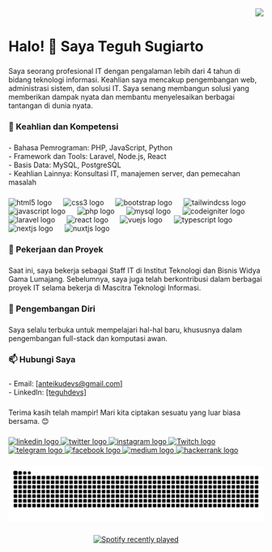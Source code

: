 <div align="right">
  <img height="80" src="https://avatars.githubusercontent.com/u/46734111?v=4&size=150"  />
</div>

###

<h1 align="left">Halo! 👋 Saya Teguh Sugiarto</h1>

###

<p align="left">Saya seorang profesional IT dengan pengalaman lebih dari 4 tahun di bidang teknologi informasi. Keahlian saya mencakup pengembangan web, administrasi sistem, dan solusi IT. Saya senang membangun solusi yang memberikan dampak nyata dan membantu menyelesaikan berbagai tantangan di dunia nyata.</p>

###

<h3 align="left">🚀 Keahlian dan Kompetensi</h3>

###

<p align="left">- Bahasa Pemrograman: PHP, JavaScript, Python  <br>- Framework dan Tools: Laravel, Node.js, React  <br>- Basis Data: MySQL, PostgreSQL  <br>- Keahlian Lainnya: Konsultasi IT, manajemen server, dan pemecahan masalah</p>

###

<div align="left">
  <img src="https://cdn.jsdelivr.net/gh/devicons/devicon/icons/html5/html5-original.svg" height="30" alt="html5 logo"  />
  <img width="15" />
  <img src="https://cdn.jsdelivr.net/gh/devicons/devicon/icons/css3/css3-original.svg" height="30" alt="css3 logo"  />
  <img width="15" />
  <img src="https://cdn.jsdelivr.net/gh/devicons/devicon/icons/bootstrap/bootstrap-original.svg" height="30" alt="bootstrap logo"  />
  <img width="15" />
  <img src="https://cdn.jsdelivr.net/gh/devicons/devicon/icons/tailwindcss/tailwindcss-original-wordmark.svg" height="30" alt="tailwindcss logo"  />
  <img width="15" />
  <img src="https://cdn.jsdelivr.net/gh/devicons/devicon/icons/javascript/javascript-original.svg" height="30" alt="javascript logo"  />
  <img width="15" />
  <img src="https://cdn.jsdelivr.net/gh/devicons/devicon/icons/php/php-original.svg" height="30" alt="php logo"  />
  <img width="15" />
  <img src="https://cdn.jsdelivr.net/gh/devicons/devicon/icons/mysql/mysql-original.svg" height="30" alt="mysql logo"  />
  <img width="15" />
  <img src="https://cdn.jsdelivr.net/gh/devicons/devicon/icons/codeigniter/codeigniter-plain.svg" height="30" alt="codeigniter logo"  />
  <img width="15" />
  <img src="https://cdn.jsdelivr.net/gh/devicons/devicon/icons/laravel/laravel-original.svg" height="30" alt="laravel logo"  />
  <img width="15" />
  <img src="https://cdn.jsdelivr.net/gh/devicons/devicon/icons/react/react-original.svg" height="30" alt="react logo"  />
  <img width="15" />
  <img src="https://cdn.jsdelivr.net/gh/devicons/devicon/icons/vuejs/vuejs-original.svg" height="30" alt="vuejs logo"  />
  <img width="15" />
  <img src="https://cdn.jsdelivr.net/gh/devicons/devicon/icons/typescript/typescript-original.svg" height="30" alt="typescript logo"  />
  <img width="15" />
  <img src="https://cdn.jsdelivr.net/gh/devicons/devicon/icons/nextjs/nextjs-original.svg" height="30" alt="nextjs logo"  />
  <img width="15" />
  <img src="https://cdn.jsdelivr.net/gh/devicons/devicon/icons/nuxtjs/nuxtjs-original.svg" height="30" alt="nuxtjs logo"  />
</div>

###

<h3 align="left">💼 Pekerjaan dan Proyek</h3>

###

<p align="left">Saat ini, saya bekerja sebagai Staff IT di Institut Teknologi dan Bisnis Widya Gama Lumajang. Sebelumnya, saya juga telah berkontribusi dalam berbagai proyek IT selama bekerja di Mascitra Teknologi Informasi.</p>

###

<h3 align="left">🌱 Pengembangan Diri</h3>

###

<p align="left">Saya selalu terbuka untuk mempelajari hal-hal baru, khususnya dalam pengembangan full-stack dan komputasi awan.</p>

###

<h3 align="left">📫 Hubungi Saya</h3>

###

<p align="left">- Email: <a href="mailto:anteikudevs@gmail.com" target="_blank">[anteikudevs@gmail.com]</a>  <br>- LinkedIn: <a href="https://linkedin.com/in/teguhdevs" target="_blank">[teguhdevs]</a></p>

###

<p align="left">Terima kasih telah mampir! Mari kita ciptakan sesuatu yang luar biasa bersama. 😊</p>

###

<div align="left">
  <a href="https://www.linkedin.com/in/teguhdevs/" target="_blank">
    <img src="https://img.shields.io/static/v1?message=LinkedIn&logo=linkedin&label=&color=0077B5&logoColor=white&labelColor=&style=for-the-badge" height="25" alt="linkedin logo"  />
  </a>
  <a href="https://x.com/anteikudevs" target="_blank">
    <img src="https://img.shields.io/static/v1?message=X&logo=x&label=&color=black&logoColor=white&labelColor=&style=for-the-badge" height="25" alt="twitter logo"  />
  </a>
  <a href="https://www.instagram.com/anteikudevs/" target="_blank">
    <img src="https://img.shields.io/static/v1?message=Instagram&logo=instagram&label=&color=E4405F&logoColor=white&labelColor=&style=for-the-badge" height="25" alt="instagram logo"  />
  </a>
  <a href="https://www.twitch.tv/anteikudevs" target="_blank">
    <img src="https://img.shields.io/static/v1?message=Twitch&logo=twitch&label=&color=9146FF&logoColor=white&labelColor=&style=for-the-badge" height="25" alt="Twitch logo"  />
  </a>
  <a href="https://t.me/anteikudevs" target="_blank">
    <img src="https://img.shields.io/static/v1?message=Telegram&logo=telegram&label=&color=2CA5E0&logoColor=white&labelColor=&style=for-the-badge" height="25" alt="telegram logo"  />
  </a>
  <a href="https://www.facebook.com/anteikudevs" target="_blank">
    <img src="https://img.shields.io/static/v1?message=Facebook&logo=facebook&label=&color=1877F2&logoColor=white&labelColor=&style=for-the-badge" height="25" alt="facebook logo"  />
  </a>
  <a href="https://medium.com/@anteikudevs" target="_blank">
    <img src="https://img.shields.io/static/v1?message=Medium&logo=medium&label=&color=12100E&logoColor=white&labelColor=&style=for-the-badge" height="25" alt="medium logo"  />
  </a>
  <a href="https://www.hackerrank.com/profile/teguhdevs" target="_blank">
    <img src="https://img.shields.io/static/v1?message=HackerRank&logo=hackerrank&label=&color=2EC866&logoColor=white&labelColor=&style=for-the-badge" height="25" alt="hackerrank logo"  />
  </a>
</div>

###

<img src="https://raw.githubusercontent.com/AnteikuDevs/AnteikuDevs/output/snake.svg" alt="Snake animation" />

###

<div align="center">
  <a href="https://open.spotify.com/user/l1s588f45jr9mukdqu4ulog4x">
    <img src="https://spotify-recently-played-readme.vercel.app/api?user=l1s588f45jr9mukdqu4ulog4x&count=5&unique=false" alt="Spotify recently played"  />
  </a>
</div>

###
